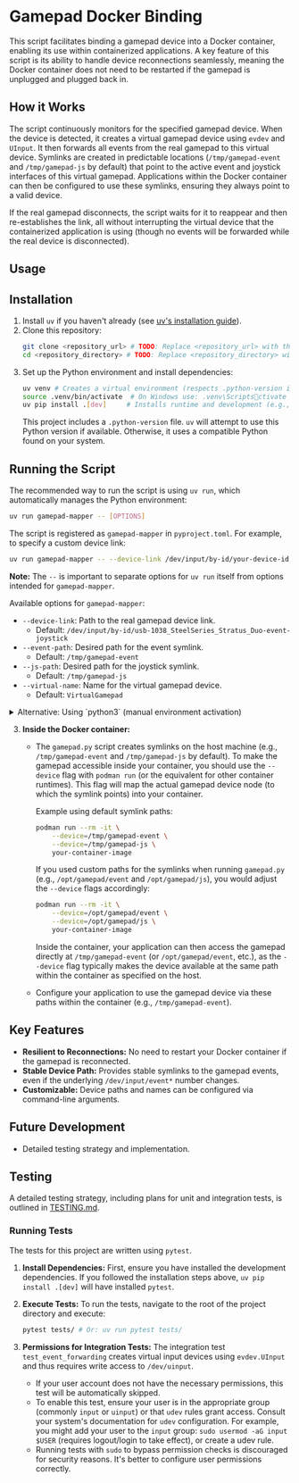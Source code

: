 # Gamepad Docker Binding

This script facilitates binding a gamepad device into a Docker container, enabling its use within containerized applications. A key feature of this script is its ability to handle device reconnections seamlessly, meaning the Docker container does not need to be restarted if the gamepad is unplugged and plugged back in.

## How it Works

The script continuously monitors for the specified gamepad device. When the device is detected, it creates a virtual gamepad device using `evdev` and `UInput`. It then forwards all events from the real gamepad to this virtual device. Symlinks are created in predictable locations (`/tmp/gamepad-event` and `/tmp/gamepad-js` by default) that point to the active event and joystick interfaces of this virtual gamepad. Applications within the Docker container can then be configured to use these symlinks, ensuring they always point to a valid device.

If the real gamepad disconnects, the script waits for it to reappear and then re-establishes the link, all without interrupting the virtual device that the containerized application is using (though no events will be forwarded while the real device is disconnected).

## Usage

## Installation

1.  Install `uv` if you haven't already (see [uv's installation guide](https://docs.astral.sh/uv/getting-started/installation/)).
2.  Clone this repository:
    ```bash
    git clone <repository_url> # TODO: Replace <repository_url> with the actual URL
    cd <repository_directory> # TODO: Replace <repository_directory> with the actual directory name
    ```
3.  Set up the Python environment and install dependencies:
    ```bash
    uv venv # Creates a virtual environment (respects .python-version if present)
    source .venv/bin/activate  # On Windows use: .venv\Scriptsctivate
    uv pip install .[dev]     # Installs runtime and development (e.g., pytest) dependencies
    ```
    This project includes a `.python-version` file. `uv` will attempt to use this Python version if available. Otherwise, it uses a compatible Python found on your system.

## Running the Script

The recommended way to run the script is using `uv run`, which automatically manages the Python environment:
```bash
uv run gamepad-mapper -- [OPTIONS]
```
The script is registered as `gamepad-mapper` in `pyproject.toml`. For example, to specify a custom device link:
```bash
uv run gamepad-mapper -- --device-link /dev/input/by-id/your-device-id --event-path /tmp/custom-event
```
**Note:** The `--` is important to separate options for `uv run` itself from options intended for `gamepad-mapper`.

Available options for `gamepad-mapper`:
*   `--device-link`: Path to the real gamepad device link.
    *   Default: `/dev/input/by-id/usb-1038_SteelSeries_Stratus_Duo-event-joystick`
*   `--event-path`: Desired path for the event symlink.
    *   Default: `/tmp/gamepad-event`
*   `--js-path`: Desired path for the joystick symlink.
    *   Default: `/tmp/gamepad-js`
*   `--virtual-name`: Name for the virtual gamepad device.
    *   Default: `VirtualGamepad`

<details>
<summary>Alternative: Using `python3` (manual environment activation)</summary>

If you prefer, you can activate the virtual environment first and then run the script directly with `python3`:
```bash
source .venv/bin/activate  # On Windows use: .venv\Scriptsctivate
python3 gamepad.py [OPTIONS]
```
For example:
```bash
python3 gamepad.py --device-link /dev/input/by-id/your-device-id
```
(See above for the full list of options.)
</details>

3.  **Inside the Docker container:**
    *   The `gamepad.py` script creates symlinks on the host machine (e.g., `/tmp/gamepad-event` and `/tmp/gamepad-js` by default). To make the gamepad accessible inside your container, you should use the `--device` flag with `podman run` (or the equivalent for other container runtimes). This flag will map the actual gamepad device node (to which the symlink points) into your container.

        Example using default symlink paths:
        ```bash
        podman run --rm -it \
            --device=/tmp/gamepad-event \
            --device=/tmp/gamepad-js \
            your-container-image
        ```

        If you used custom paths for the symlinks when running `gamepad.py` (e.g., `/opt/gamepad/event` and `/opt/gamepad/js`), you would adjust the `--device` flags accordingly:
        ```bash
        podman run --rm -it \
            --device=/opt/gamepad/event \
            --device=/opt/gamepad/js \
            your-container-image
        ```
        Inside the container, your application can then access the gamepad directly at `/tmp/gamepad-event` (or `/opt/gamepad/event`, etc.), as the `--device` flag typically makes the device available at the same path within the container as specified on the host.
    *   Configure your application to use the gamepad device via these paths within the container (e.g., `/tmp/gamepad-event`).

## Key Features

*   **Resilient to Reconnections:** No need to restart your Docker container if the gamepad is reconnected.
*   **Stable Device Path:** Provides stable symlinks to the gamepad events, even if the underlying `/dev/input/event*` number changes.
*   **Customizable:** Device paths and names can be configured via command-line arguments.

## Future Development

*   Detailed testing strategy and implementation.

## Testing

A detailed testing strategy, including plans for unit and integration tests, is outlined in [TESTING.md](TESTING.md).

### Running Tests

The tests for this project are written using `pytest`.

1.  **Install Dependencies:** First, ensure you have installed the development dependencies. If you followed the installation steps above, `uv pip install .[dev]` will have installed `pytest`.

2.  **Execute Tests:** To run the tests, navigate to the root of the project directory and execute:
    ```bash
    pytest tests/ # Or: uv run pytest tests/
    ```

3.  **Permissions for Integration Tests:** The integration test `test_event_forwarding` creates virtual input devices using `evdev.UInput` and thus requires write access to `/dev/uinput`.
    *   If your user account does not have the necessary permissions, this test will be automatically skipped.
    *   To enable this test, ensure your user is in the appropriate group (commonly `input` or `uinput`) or that `udev` rules grant access. Consult your system's documentation for `udev` configuration. For example, you might add your user to the `input` group: `sudo usermod -aG input $USER` (requires logout/login to take effect), or create a udev rule.
    *   Running tests with `sudo` to bypass permission checks is discouraged for security reasons. It's better to configure user permissions correctly.
